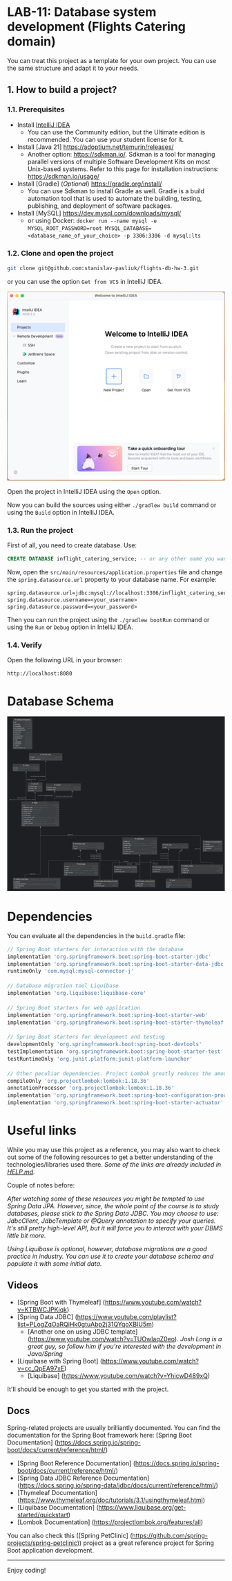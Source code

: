 # LAB-11: Database system development (Flights Catering domain)

You can treat this project as a template for your own project. You can use the same structure and adapt it to your needs.

## 1. How to build a project?

### 1.1. Prerequisites

- Install [IntelliJ IDEA](https://www.jetbrains.com/idea/download/)
  - You can use the Community edition, but the Ultimate edition is recommended. You can use your student license for it.
- Install [Java 21] https://adoptium.net/temurin/releases/
  - Another option: https://sdkman.io/. Sdkman is a tool for managing parallel versions of multiple Software Development Kits on most Unix-based systems. Refer to this page for installation instructions: https://sdkman.io/usage/
- Install [Gradle] (*Optional*) https://gradle.org/install/
  - You can use Sdkman to install Gradle as well. Gradle is a build automation tool that is used to automate the building, testing, publishing, and deployment of software packages.
- Install [MySQL] https://dev.mysql.com/downloads/mysql/
  - or using Docker: `docker run --name mysql -e MYSQL_ROOT_PASSWORD=root MYSQL_DATABASE=<database_name_of_your_choice> -p 3306:3306 -d mysql:lts`

### 1.2. Clone and open the project

```bash
git clone git@github.com:stanislav-pavliuk/flights-db-hw-3.git
```

or you can use the option `Get from VCS` in IntelliJ IDEA.

![img.png](images/img.png)

Open the project in IntelliJ IDEA using the `Open` option.

Now you can build the sources using either `./gradlew build` command or using the `Build` option in IntelliJ IDEA.

### 1.3. Run the project

First of all, you need to create database. Use:

```sql
CREATE DATABASE inflight_catering_service; -- or any other name you want
```

Now, open the `src/main/resources/application.properties` file and change the `spring.datasource.url` property to your database name. For example:

```properties
spring.datasource.url=jdbc:mysql://localhost:3306/inflight_catering_service
spring.datasource.username=<your_username>
spring.datasource.password=<your_password>
```

Then you can run the project using the `./gradlew bootRun` command or using the `Run` or `Debug` option in IntelliJ IDEA.

### 1.4. Verify

Open the following URL in your browser:

```
http://localhost:8080
```

# Database Schema
![img.png](images/schema.png)

# Dependencies

You can evaluate all the dependencies in the `build.gradle` file:

```groovy
// Spring Boot starters for interaction with the database
implementation 'org.springframework.boot:spring-boot-starter-jdbc'
implementation 'org.springframework.boot:spring-boot-starter-data-jdbc'
runtimeOnly 'com.mysql:mysql-connector-j'

// Database migration tool Liquibase
implementation 'org.liquibase:liquibase-core'

// Spring Boot starters for web application
implementation 'org.springframework.boot:spring-boot-starter-web'
implementation 'org.springframework.boot:spring-boot-starter-thymeleaf'

// Spring Boot starters for development and testing
developmentOnly 'org.springframework.boot:spring-boot-devtools'
testImplementation 'org.springframework.boot:spring-boot-starter-test'
testRuntimeOnly 'org.junit.platform:junit-platform-launcher'

// Other peculiar dependencies. Project Lombok greatly reduces the amount of boilerplate code
compileOnly 'org.projectlombok:lombok:1.18.36'
annotationProcessor 'org.projectlombok:lombok:1.18.36'
implementation 'org.springframework.boot:spring-boot-configuration-processor'
implementation 'org.springframework.boot:spring-boot-starter-actuator'
```

# Useful links

While you may use this project as a reference, you may also want to check out some of the following resources to get a better understanding of the technologies/libraries used there. *Some of the links are already included in [HELP.md](HELP.md).*

Couple of notes before:

*After watching some of these resources you might be tempted to use Spring Data JPA. However, since, the whole point of the course is to study databases, please stick to the Spring Data JDBC. You may choose to use: JdbcClient, JdbcTemplate or @Query annotation to specify your queries. It's still pretty high-level API, but it will force you to interact with your DBMS little bit more.*

*Using Liquibase is optional, however, database migrations are a good practice in industry. You can use it to create your database schema and populate it with some initial data.*

## Videos

* [Spring Boot with Thymeleaf] (https://www.youtube.com/watch?v=KTBWCJPKiqk)
* [Spring Data JDBC] (https://www.youtube.com/playlist?list=PLogZqOaRQiHk0gtuAbp2j31QYqoXBIU5m)
  * [Another one on using JDBC template] (https://www.youtube.com/watch?v=TUOwlaqZ0eo). *Josh Long is a great guy, so follow him if you're interested with the development in Java/Spring*
* [Liquibase with Spring Boot] (https://www.youtube.com/watch?v=cc_QpEA97xE)
  * [Liquibase] (https://www.youtube.com/watch?v=YhicwD489xQ)

It'll should be enough to get you started with the project.

## Docs


Spring-related projects are usually brilliantly documented. You can find the documentation for the Spring Boot framework here: [Spring Boot Documentation] (https://docs.spring.io/spring-boot/docs/current/reference/html/)

* [Spring Boot Reference Documentation] (https://docs.spring.io/spring-boot/docs/current/reference/html/)
* [Spring Data JDBC Reference Documentation] (https://docs.spring.io/spring-data/jdbc/docs/current/reference/html/)
* [Thymeleaf Documentation] (https://www.thymeleaf.org/doc/tutorials/3.1/usingthymeleaf.html)
* [Liquibase Documentation] (https://www.liquibase.org/get-started/quickstart)
* [Lombok Documentation] (https://projectlombok.org/features/all)

You can also check this ([Spring PetClinic] (https://github.com/spring-projects/spring-petclinic)) project as a great reference project for Spring Boot application development.

---

Enjoy coding!

